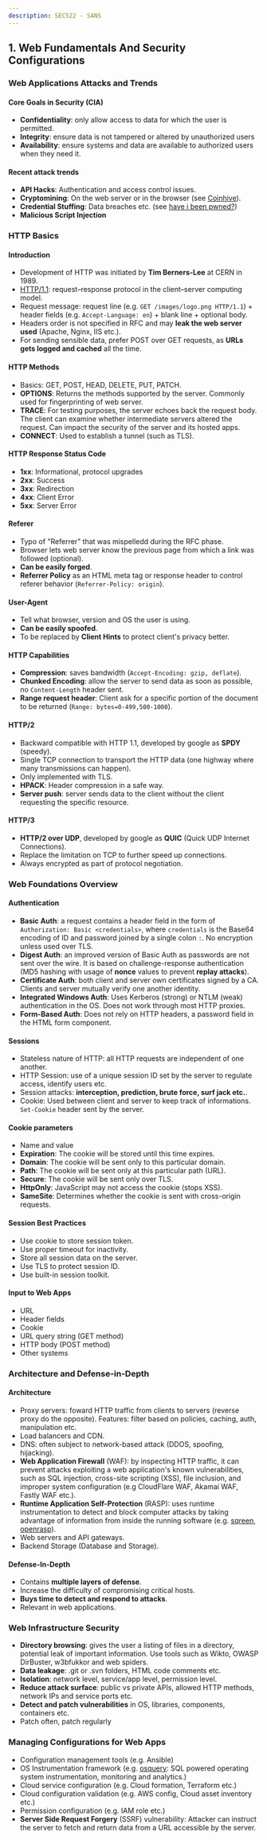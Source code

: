 ```yaml
---
description: SEC522 - SANS
---
```


## 1. Web Fundamentals And Security Configurations

### Web Applications Attacks and Trends

#### Core Goals in Security (CIA)

- **Confidentiality**: only allow access to data for which the user is permitted.
- **Integrity**: ensure data is not tampered or altered by unauthorized users
- **Availability**: ensure systems and data are available to authorized users when they need it.

#### Recent attack trends

- **API Hacks**: Authentication and access control issues.
- **Cryptomining**: On the web server or in the browser (see [Coinhive](https://web.archive.org/web/20190429040938/https://coinhive.com/)).
- **Credential Stuffing**: Data breaches etc. (see [have i been pwned?](https://haveibeenpwned.com/))
- **Malicious Script Injection**

### HTTP Basics

#### Introduction

- Development of HTTP was initiated by **Tim Berners-Lee** at CERN in 1989.
- [HTTP/1.1](https://www.w3.org/Protocols/rfc2616/rfc2616.html): request–response protocol in the client–server computing model.
- Request message: request line (e.g. `GET /images/logo.png HTTP/1.1`) + header fields (e.g. `Accept-Language: en`) + blank line + optional body.
- Headers order is not specified in RFC and may **leak the web server used** (Apache, Nginx, IIS etc.).
- For sending sensible data, prefer POST over GET requests, as **URLs gets logged and cached** all the time.

#### HTTP Methods

- Basics: GET, POST, HEAD, DELETE, PUT, PATCH.
- **OPTIONS**: Returns the methods supported by the server. Commonly used for fingerprinting of web server.
- **TRACE**: For testing purposes, the server echoes back the request body. The client can examine whether intermediate servers altered the request. Can impact the security of the server and its hosted apps.
- **CONNECT**: Used to establish a tunnel (such as TLS).

#### HTTP Response Status Code

- **1xx**: Informational, protocol upgrades
- **2xx**: Success
- **3xx**: Redirection
- **4xx**: Client Error
- **5xx**: Server Error

#### Referer

- Typo of "Referrer" that was mispelledd during the RFC phase.
- Browser lets web server know the previous page from which a link was followed (optional).
- **Can be easily forged**.
- **Referrer Policy** as an HTML meta tag or response header to control referer behavior (`Referrer-Policy: origin`).

#### User-Agent

- Tell what browser, version and OS the user is using.
- **Can be easily spoofed**.
- To be replaced by **Client Hints** to protect client's privacy better.

#### HTTP Capabilities

- **Compression**: saves bandwidth (`Accept-Encoding: gzip, deflate`).
- **Chunked Encoding**: allow the server to send data as soon as possible, no `Content-Length` header sent.
- **Range request header**: Client ask for a specific portion of the document to be returned (`Range: bytes=0-499,500-1000`).

#### HTTP/2

- Backward compatible with HTTP 1.1, developed by google as **SPDY** (speedy).
- Single TCP connection to transport the HTTP data (one highway where many transmissions can happen).
- Only implemented with TLS.
- **HPACK**: Header compression in a safe way.
- **Server push**: server sends data to the client without the client requesting the specific resource.

#### HTTP/3

- **HTTP/2 over UDP**, developed by google as **QUIC** (Quick UDP Internet Connections).
- Replace the limitation on TCP to further speed up connections.
- Always encrypted as part of protocol negotiation.

### Web Foundations Overview

#### Authentication

- **Basic Auth**: a request contains a header field in the form of `Authorization: Basic <credentials>`, where `credentials` is the Base64 encoding of ID and password joined by a single colon `:`. No encryption unless used over TLS.
- **Digest Auth**: an improved version of Basic Auth as passwords are not sent over the wire. It is based on challenge-response authentication (MD5 hashing with usage of **nonce** values to prevent **replay attacks**).
- **Certificate Auth**: both client and server own certificates signed by a CA. Clients and server mutually verify one another identity.
- **Integrated Windows Auth**: Uses Kerberos (strong) or NTLM (weak) authentication in the OS. Does not work through most HTTP proxies.
- **Form-Based Auth**: Does not rely on HTTP headers, a password field in the HTML form component.

#### Sessions

- Stateless nature of HTTP: all HTTP requests are independent of one another.
- HTTP Session: use of a unique session ID set by the server to regulate access, identify users etc.
- Session attacks: **interception, prediction, brute force, surf jack etc.**.
- Cookie: Used between client and server to keep track of informations. `Set-Cookie` header sent by the server.

#### Cookie parameters

- Name and value
- **Expiration**: The cookie will be stored until this time expires.
- **Domain**: The cookie will be sent only to this particular domain.
- **Path**: The cookie will be sent only at this particular path (URL).
- **Secure**: The cookie will be sent only over TLS.
- **HttpOnly**: JavaScript may not access the cookie (stops XSS).
- **SameSite**: Determines whether the cookie is sent with cross-origin requests.

#### Session Best Practices

- Use cookie to store session token.
- Use proper timeout for inactivity.
- Store all session data on the server.
- Use TLS to protect session ID.
- Use built-in session toolkit.

#### Input to Web Apps

- URL
- Header fields
- Cookie
- URL query string (GET method)
- HTTP body (POST method)
- Other systems

### Architecture and Defense-in-Depth

#### Architecture

- Proxy servers: foward HTTP traffic from clients to servers (reverse proxy do the opposite). Features: filter based on policies, caching, auth, manipulation etc.
- Load balancers and CDN.
- DNS: often subject to network-based attack (DDOS, spoofing, hijacking).
- **Web Application Firewall** (WAF): by inspecting HTTP traffic, it can prevent attacks exploiting a web application's known vulnerabilities, such as SQL injection, cross-site scripting (XSS), file inclusion, and improper system configuration (e.g CloudFlare WAF, Akamai WAF, Fastly WAF etc.).
- **Runtime Application Self-Protection** (RASP): uses runtime instrumentation to detect and block computer attacks by taking advantage of information from inside the running software (e.g. [sqreen](https://www.sqreen.com), [openrasp](https://github.com/baidu/openrasp)).
- Web servers and API gateways.
- Backend Storage (Database and Storage).

#### Defense-In-Depth

- Contains **multiple layers of defense**.
- Increase the difficulty of compromising critical hosts.
- **Buys time to detect and respond to attacks**.
- Relevant in web applications.

### Web Infrastructure Security

- **Directory browsing**: gives the user a listing of files in a directory, potential leak of important information. Use tools such as Wikto, OWASP DirBuster, w3bfukkor and web spiders.
- **Data leakage**: .git or .svn folders, HTML code comments etc.
- **Isolation**: network level, service/app level, permission level.
- **Reduce attack surface**: public vs private APIs, allowed HTTP methods, network IPs and service ports etc.
- **Detect and patch vulnerabilities** in OS, libraries, components, containers etc.
- Patch often, patch regularly

### Managing Configurations for Web Apps

- Configuration management tools (e.g. Ansible)
- OS Instrumentation framework (e.g. [osquery](https://osquery.io/): SQL powered operating system instrumentation, monitoring and analytics.)
- Cloud service configuration (e.g. Cloud formation, Terraform etc.)
- Cloud configuration validation (e.g. AWS config, Cloud asset inventory etc.)
- Permission configuration (e.g. IAM role etc.)
- **Server Side Request Forgery** (SSRF) vulnerability: Attacker can instruct the server to fetch and return data from a URL accessible by the server.
